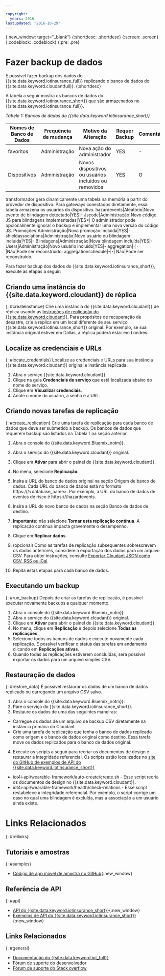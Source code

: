 ```yaml
---

copyright:
  years: 2016
lastupdated: "2016-10-29"
---
```


<!-- Common attributes used in the template are defined as follows: -->
{:new_window: target="\_blank"}
{:shortdesc: .shortdesc}
{:screen: .screen}
{:codeblock: .codeblock}
{:pre: .pre}


<!-- {{site.data.keyword.iotinsurance_full}}  {{site.data.keyword.iotinsurance_short}}  -->

# Fazer backup de dados
É possível fazer backup dos dados do {{site.data.keyword.iotinsurance_full}} replicando o banco de dados do {{site.data.keyword.cloudantfull}}.
{:shortdesc}

A tabela a seguir mostra os bancos de dados do
{{site.data.keyword.iotinsurance_short}} que são armazenados no {{site.data.keyword.iotinsurance_full}}.

*Tabela 1: Bancos de dados do {{site.data.keyword.iotinsurance_short}}*

Nomes de Banco de Dados| Frequência de mudança| Motivo da Alteração | Requer Backup | Comentário
------------- | -------------| -------------| -------------| -------------
favoritos|Administração|Nova ação do administrador|YES|-
Dispositivos|Administração|Novos dispositivos ou usuários incluídos ou removidos|YES| O
transformador gera dinamicamente uma tabela na memória a partir do provedor de
dispositivo. Para gateways conectados diretamente, essa tabela armazena os usuários do dispositivo.
hazardevents|Aleatório|Novo evento de blindagem detectado|YES|-
Jscode|Administração|Novo código JS para blindagens implementadas|YES*| O administrador pode opcionalmente ignorar o backup e implementar uma nova versão do código JS.
Promoções|Administração|Nova promoção incluída|YES|-
shieldassociations|Administração|Novo usuário ou blindagem incluída|YES|-
Blindagens|Administração|Nova blindagem incluída|YES|- Users|Administração|Novo usuário incluído|YES|-
aggregation|-|-|Não|Pode ser reconstruído.
aggregationschedule|-|-| Não|Pode ser reconstruído.

Para fazer backup dos dados do {{site.data.keyword.iotinsurance_short}},
execute as etapas a seguir:

## Criando uma instância do {{site.data.keyword.cloudant}} de réplica
{: #createinstance}
Crie uma instância do {{site.data.keyword.cloudant}} de réplica usando as [Instruções de replicação do {{site.data.keyword.cloudant}}](https://docs.cloudant.com/replication.html). Para propósitos de recuperação de desastre, crie a réplica em um local diferente de seu serviço {{site.data.keyword.iotinsurance_short}} original. Por exemplo, se sua instância original estiver em Dallas, a réplica poderá estar em Londres.

## Localize as credenciais e URLs
{: #locate_credentials}
Localize as credenciais e URLs para sua instância {{site.data.keyword.cloudant}} original e instância replicada.
1. Abra o serviço {{site.data.keyword.cloudant}}.
2. Clique na guia **Credenciais de serviço** que está localizada abaixo do nome do serviço.
3. Clique em **Visualizar credenciais**.
4. Anote o nome do usuário, a senha e a URL.

## Criando novas tarefas de replicação
{: #create_replication}
Crie uma tarefa de replicação para cada banco de dados que deve ser submetido a backup. Os bancos de dados que requerem backup são listados na Tabela 1 na seção anterior.

1. Abra o console do {{site.data.keyword.Bluemix_notm}}.

2. Abra o serviço do {{site.data.keyword.cloudant}} original.

3. Clique em **Ativar** para abrir o painel do {{site.data.keyword.cloudant}}.

4. No menu, selecione **Replicação**.

5. Insira a URL do banco de dados original na seção Origem de banco de dados. Cada URL do banco de dados está no formato https://<CloudantbaseURL>/<database_name>. Por
exemplo, a URL do banco de dados de eventos de risco é https://<CloudantbaseURL>/hazardevents.

6. Insira a URL do novo banco de dados na seção Banco de dados de destino.

7. **Importante:** não selecione **Tornar esta replicação contínua**. A replicação contínua impacta gravemente o desempenho.

8. Clique em **Replicar dados**.  

9. (opcional) Como as tarefas de replicação subsequentes sobrescrevem os dados
anteriores, considere a exportação dos dados para um arquivo CSV. Para obter instruções, consulte
[Exportar
Cloudant JSON como CSV, RSS ou iCal](https://developer.ibm.com/clouddataservices/2015/09/22/export-cloudant-json-as-csv-rss-or-ical/).

10. Repita estas etapas para cada banco de dados.

## Executando um backup
{: #run_backup}
Depois de criar as tarefas de replicação, é possível executar novamente backups a qualquer momento.
1. Abra o console do {{site.data.keyword.Bluemix_notm}}.
2. Abra o serviço do {{site.data.keyword.cloudant}} original.
3. Clique em **Ativar** para abrir o painel do
{{site.data.keyword.cloudant}}.
4. No menu, clique em **Replicação** e depois selecione **Todas as replicações**.
5. Selecione todos os bancos de dados e execute novamente cada replicação. É
possível verificar o status das tarefas em andamento clicando em **Replicações
ativas**.
6. Quando todas as replicações estiverem concluídas, será possível exportar os dados
para um arquivo simples CSV.

## Restauração de dados
{: #restore_data}
É possível restaurar os dados de um banco de dados replicado ou carregando um arquivo CSV salvo.
1. Abra o console do {{site.data.keyword.Bluemix_notm}}.
2. Pare o serviço do {{site.data.keyword.iotinsurance_short}}.
3. Restaure os dados de uma das seguintes maneiras:
  - Carregue os dados de um arquivo de backup CSV diretamente na instância primária do Cloudant
  - Crie uma tarefa de replicação que tenha o banco de dados replicado como origem e o banco de dados original como destino. Essa tarefa move os dados replicados para o banco de dados original.
4. Execute os scripts a seguir para recriar os documentos de design e restaurar a
integridade referencial. Os scripts estão localizados no [site do GitHub de exemplos de API do {{site.data.keyword.iotinsurance_short}}](https://github.com/IBM-Bluemix/iot4i-api-examples-nodejs/)
  - iot4i-api/wearable-framework/auto-create/create.sh - Esse script recria os documentos de design no {{site.data.keyword.cloudant}}.
  - iot4i-api/wearable-framework/health/check-relations - Esse script restabelece a integridade referencial. Por exemplo, o script corrige um caso no qual uma blindagem é excluída, mas a associação a um usuário ainda existe.


# Links Relacionados
{: #rellinks}

## Tutoriais e amostras
{: #samples}
* [Código de app móvel de amostra no GitHub](https://github.com/ibm-watson-iot/ioti-mobile){:new_window}

## Referência de API
{: #api}
* [API do {{site.data.keyword.iotinsurance_short}}](https://iot4i-api-docs.mybluemix.net/){:new_window}
* [Exemplos de API do {{site.data.keyword.iotinsurance_short}}](https://github.com/IBM-Bluemix/iot4i-api-examples-nodejs/#iot-for-insurance-api-examples){:new_window}


## Links Relacionados
{: #general}
* [Documentação do {{site.data.keyword.iot_full}}](https://console.ng.bluemix.net/docs/services/IoT/index.html)
* [Fórum de suporte do desenvolvedor](https://developer.ibm.com/answers/search.html?f=&type=question&redirect=search%2Fsearch&sort=relevance&q=%2B[iot]%20%2B[bluemix])
* [Fórum de suporte do Stack overflow](http://stackoverflow.com/questions/tagged/ibm-bluemix)
